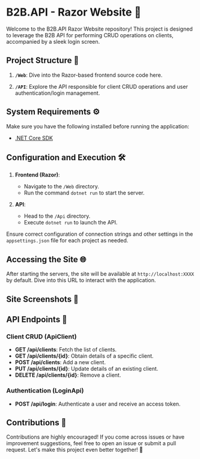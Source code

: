 # B2B.API - Razor Website 🚀

Welcome to the B2B.API Razor Website repository! This project is designed to leverage the B2B API for performing CRUD operations on clients, accompanied by a sleek login screen.

## Project Structure 📂

1. **`/Web`**: Dive into the Razor-based frontend source code here.

2. **`/API`**: Explore the API responsible for client CRUD operations and user authentication/login management.

## System Requirements ⚙️

Make sure you have the following installed before running the application:

- [.NET Core SDK](https://dotnet.microsoft.com/download)

## Configuration and Execution 🛠️

1. **Frontend (Razor)**:
   - Navigate to the `/Web` directory.
   - Run the command `dotnet run` to start the server.

2. **API**:
   - Head to the `/Api` directory.
   - Execute `dotnet run` to launch the API.

Ensure correct configuration of connection strings and other settings in the `appsettings.json` file for each project as needed.

## Accessing the Site 🌐

After starting the servers, the site will be available at `http://localhost:XXXX` by default. Dive into this URL to interact with the application.

## Site Screenshots 📸


## API Endpoints 🚀

### Client CRUD (ApiClient)
- **GET /api/clients**: Fetch the list of clients.
- **GET /api/clients/{id}**: Obtain details of a specific client.
- **POST /api/clients**: Add a new client.
- **PUT /api/clients/{id}**: Update details of an existing client.
- **DELETE /api/clients/{id}**: Remove a client.

### Authentication (LoginApi)
- **POST /api/login**: Authenticate a user and receive an access token.

## Contributions 🤝

Contributions are highly encouraged! If you come across issues or have improvement suggestions, feel free to open an issue or submit a pull request. Let's make this project even better together! 🌟
